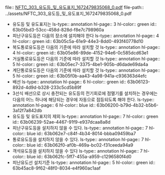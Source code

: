 file:: [NFTC_303_유도등_및_유도표지_1672479835068_0.pdf](../assets/NFTC_303_유도등_및_유도표지_1672479835068_0.pdf)
file-path:: ../assets/NFTC_303_유도등_및_유도표지_1672479835068_0.pdf

- 유도등 및 유도표지는
  ls-type:: annotation
  hl-page:: 3
  hl-color:: green
  id:: 63b05bd3-53cc-458d-828d-f8e7c798960a
- 피난구유도등은 다음의 장소에 설치해야 한다
  ls-type:: annotation
  hl-page:: 4
  hl-color:: green
  id:: 63b05c5a-61e9-44e3-8dd0-493f40778d10
- 복도통로유도등은 다음의 기준에 따라 설치할 것
  ls-type:: annotation
  hl-page:: 4
  hl-color:: green
  id:: 63b05e86-89de-4152-94e6-0c585dcd63e1
- 거실통로유도등은 다음의 기준에 따라 설치할 것
  ls-type:: annotation
  hl-page:: 5
  hl-color:: green
  id:: 63b05ec7-3375-4be1-905b-d6dade69da4a
- 계단통로유도등은 다음의 기준에 따라 설치할 것
  ls-type:: annotation
  hl-page:: 5
  hl-color:: green
  id:: 63b05f0b-aa43-4a98-941a-c936363d4efc
- 배선
  ls-type:: annotation
  hl-page:: 6
  hl-color:: green
  id:: 63b06123-892d-4d9d-b328-233c5cd5b89f
- 3선식 배선으로 상시 충전되는 유도등의 전기회로에 점멸기를 설치하는 경우에는 다음의 어느 하나에 해당되는 경우에 자동으로 점등되도록 해야 한다.
  ls-type:: annotation
  hl-page:: 6
  hl-color:: blue
  id:: 63b06200-b79d-4b32-b5b6-3a12f7a842db
- 유도등 및 유도표지의 제외
  ls-type:: annotation
  hl-page:: 7
  hl-color:: green
  id:: 63b06239-52ae-4467-91f9-e937dcaa8a8d
- 피난구유도등을 설치하지 않을 수 있다.
  ls-type:: annotation
  hl-page:: 7
  hl-color:: blue
  id:: 63b062e7-c84f-4b34-8014-bbba09459ba7
- 통로유도등을 설치하지 않을 수 있다.
  ls-type:: annotation
  hl-page:: 7
  hl-color:: blue
  id:: 63b062f0-af0b-469a-bc02-f31ceeda94a9
- 객석유도등을 설치하지 않을 수 있다
  ls-type:: annotation
  hl-page:: 7
  hl-color:: blue
  id:: 63b062fc-5ff7-455a-a959-c1296580f4d0
- 피난유도선 설치기준
  ls-type:: annotation
  hl-page:: 5
  hl-color:: green
  id:: 63b45ac8-9f62-48f0-8034-e4f960ac1aaf